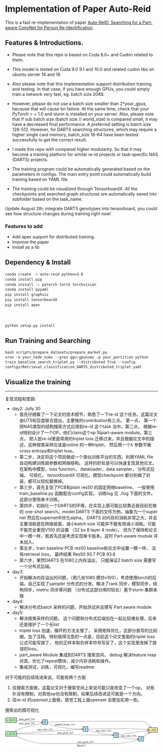 # Implementation of Paper Auto-Reid 

This is a fast re-implementation of paper [Auto-ReID: Searching for a Part-aware ConvNet for Person Re-Identification](https://arxiv.org/abs/1903.09776). 

## Features & Introductions. 

+ Please note that this repo is based on Cuda 8.0+ and Cudnn related to them. 

+ This model is tested on Cuda 9.0 9.1 and 10.0 and related cudnn libs on ubuntu server 14 and 16.

+ Also please note that this implementation support distribution training and testing. In that case, if you have enough GPUs, you could simply train a network very fast, eg. batch size 2048. 

+ However, please do not use a batch size smaller than 2*your_gpus, because that will cause bn failure. At the same time, check that your PyTorch > = 1.0 and slurm is installed on your server.
Also, please note that if sub batch size (batch size // world_size) is compared small, it may have a decreased final performance. A preferred setting is batch size 128-512. However, for DARTS searching structures, which may require a higher single card memory, batch_size 16-64 have been tested successfully to get the correct result. 

+ I made this repo with compared higher modularity. So that it may become a training platform for similar re-id projects or task-specific NAS (DARTS) projects. 

+ The training program could be automatically generated based on the parameters in configs. 
The main entry point could automatically build training based on YAML file.

+ The training could be visualized through TensorboardX.
All the checkpoints and searched graph structures are automatically saved into subfolder based on the task_name.

Update August 2th: integrate DARTS genotypes into tensorboard, you could see how structure changes during training right now!


### Features to add 

+ Add apex support for distributed training.
+ Improve the paper
+ Install as a lib
  





## Dependency & Install

```bash
conda create -n auto-reid python=3.6
conda install pip
conda install -c pytorch torch torchvision
conda install pyyaml
pip install graphviz
pip install tensorboardX
pip install apex



python setup.py install
```

## Run Training and Searching 

```
bash scripts/prepare_datasets/prepare_market.py
srun -n your_node_nums --gres gpu:gpunums -p your_partition python train_baseline_search_triplet.py --distributed True --config configs/Retrieval_classification_DARTS_distributed_triplet.yaml
```

## Visualize the training


--------------------------------------------------------

复现流程和思路:

+ day2: Jully 30 
  + 首先仔细看了一下论文的技术细节，熟悉了一下re-id 这个任务。这篇论文由UTS和百度联合提出，主要做的contribution有三点。 第一点， 第一个把NAS类型的结构搜索方式应用到re-id 这个task 当中。第二点， 根据re-id特别设计了一个OP，他们claim这个op 叫part-aware module。第三点， 把人脸re-id里面常用的triplet loss 迁移过来，并且根据论文中的描述，这种按类采样应该是online 的一种triplet， 然后用一个$\lambda$ 参数平衡cross entropy和triplet loss。 
  + 第二步，决定将这个项目做成一个类似训练平台的东西，利用YAML file 自动构建训练超参数和网络结构。 这样的好处是可以快速复现其他论文。在架构中模型，loss function， dataloader，data sampler， 分布式后端， 可视化， tensorboardX 可视化，模型checkpoint 都分别做了封装，都可以轻松替换掉。 
  + 第三步，首先复现了PCB和plain res50 的固定网络baseline， 一般使用train_baseline.py 函数配合config实现。 训练log 见 ./log 下面的文件。 这部分使用单卡训练。 
  + 第四步，初始化一个DARTS的环境，在实现上面可能比较靠近我目前在做的 one-shot search。model.DARTS 下面的文件为例，抽象为一个super net 然后在supernet中优化alpha。 DARTS 对内存的消耗非常之大，并且主要消耗是在网络层面，减小batch size 可能并不能有效减小消耗。可能不能完全重现V100 的设置 （32 bs 8 layer 4 node）。 但为了保持和论文中一模一样，我首先还是考虑实现单卡版本。这时 Part-aware module 并未加入。 
  + 第五步，train baseline PCB res50 baseline和论文中设置一模一样， 没有retrieval loss， 最终结果 Res50 93.7 PCB 93.8 
  + 第六步，果然DARTS 在1080上内存溢出， 只能保证2 batch size 需要写一个分布式后端。
+ day3: 
  + 开始解决内存溢出的问题，（用几张1080 模仿v100），考虑使用torch的后端，自己实现了sampler 分布式的分发。解决了rank 同步，模型同步，结构同步，metric 同步等问题 （分布式这部分用时较长）基于slurm 集群来做
+ day4: 
  + 解决分布式batch 采样的问题，开始测试并且撰写 Part aware module
+ day5: 
  + 解决按类采样的问题， 这个问题和分布式后端加在一起比较难处理，后来还是维护了一个长list
  + triplet loss 加速，循环的方法太慢了， 采用矩阵优化，这部分我写的比较细，加了注释。特别值得注意的一点是，目前这个论文里面的triplet loss 公式可能写错了， 他的正样本和负样本符号写反了，这个实现里改掉了错误的loss。
  + part_aware Module 集成到DARTS 搜索空间， debug 解决feature map 对其。优化了repeat模块，减少内存消耗和操作。
  + 集成测试，训练，可视化，编写readme

对于可能的后续改进来说，可能有两个方面
  1. 往搜索方面做，这篇论文对于搜索空间上来说可能只是改变了一个op， 对拓扑没有限制，对其他op也没有限制，如果后续改进这可能是一个方向。
  2.  往re-id 的openset上面做，感觉工程上面openset 会更加实用一些。  

搜索出的图可视化

![genotype](searched_genotypes/Retrieval_loss_model_DARTS_SGD_reidspace_distributed/EP02-reduce.png)

